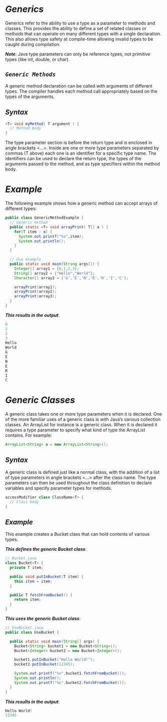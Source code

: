 # ***Generics***

Generics refer to the ability to use a type as a parameter to methods and classes. This provides the ability to define a set of related classes or methods that can operate on many different types with a single declaration. This also allows type safety at compile-time allowing invalid types to be caught during compilation.

***Note***: Java type parameters can only be reference types, not primitive types (like int, double, or char).

## ***`Generic Methods`***
A generic method declaration can be called with arguments of different types. The compiler handles each method call appropriately based on the types of the arguments.

## ***Syntax***
```java
<T> void myMethod( T argument ) {
  // Method body
}
```

The type parameter section is before the return type and is enclosed in angle brackets <...>. Inside are one or more type parameters separated by commas (T above) each one is an identifier for a specific type name. The identifiers can be used to declare the return type, the types of the arguments passed to the method, and as type specifiers within the method body.

# ***Example***
The following example shows how a generic method can accept arrays of different types:
```java
public class GenericMethodExample {
  // Generic method
  public static <T> void arrayPrint( T[] a ) {
    for(T item : a) {
      System.out.printf("%s",item);
      System.out.println();
    }
  }

  // Use example
  public static void main(String args[]) {
    Integer[] array1 = {0,1,2,3};
    String[] array2 = {"Hello","World"};
    Character[] array3 = {'G','E','N','E','R','I','C'};

    arrayPrint(array1);
    arrayPrint(array2);
    arrayPrint(array3);
  }
}
```
***This results in the output***:
```java
0
1
2
3
Hello
World
G
E
N
E
R
I
C
```

# ***Generic Classes***
A generic class takes one or more type parameters when it is declared. One of the more familiar uses of a generic class is with Java’s various collection classes. An ArrayList for instance is a generic class. When it is declared it requires a type parameter to specify what kind of type the ArrayList contains. For example:
```java
ArrayList<String> a = new ArrayList<String>();
```

## ***Syntax***
A generic class is defined just like a normal class, with the addition of a list of type parameters in angle brackets <...> after the class name. The type parameters can then be used throughout the class definition to declare variables and specify parameter types for methods.
```java
accessModifier class ClassName<T> {
  // Class body
}
```

## ***Example***
This example creates a Bucket class that can hold contents of various types.

***This defines the generic Bucket class***:
```java
// Bucket.java
class Bucket<T> {
  private T item;

  public void putInBucket(T item) {
    this.item = item;
  }

  public T fetchFromBucket() {
    return item;
  }
}
```
***This uses the generic Bucket class***:
```java
// UseBucket.java
public class UseBucket {

  public static void main(String[] args) {
    Bucket<String> bucket1 = new Bucket<String>();
    Bucket<Integer> bucket2 = new Bucket<Integer>();

    bucket1.putInBucket("Hello World!");
    bucket2.putInBucket(12345);

    System.out.printf("%s",bucket1.fetchFromBucket());
    System.out.println();
    System.out.printf("%s",bucket2.fetchFromBucket());
  }
}
```
***This results in the output***:
```java
Hello World!
12345
```
